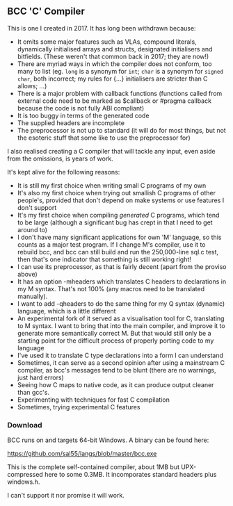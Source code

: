 ## BCC 'C' Compiler

This is one I created in 2017. It has long been withdrawn because:

* It omits some major features such as VLAs, compound literals, dynamically initialised arrays and structs, designated initialisers and bitfields. (These weren't that common back in 2017; they are now!)
* There are myriad ways in which the compiler does not conform, too many to list (eg. `long` is a synonym for `int`; `char` is a synonym for `signed char`, both incorrect; my rules for {...} initialisers are stricter than C allows; ...)
* There is a major problem with callback functions (functions called from external code need to be marked as $callback or #pragma callback because the code is not fully ABI compliant)
* It is too buggy in terms of the generated code
* The supplied headers are incomplete
* The preprocessor is not up to standard (it will do for most things, but not the esoteric stuff that some like to use the preprocessor for)

I also realised creating a C compiler that will tackle any input, even aside from the omissions, is years of work.

It's kept alive for the following reasons:

* It is still my first choice when writing small C programs of my own
* It's also my first choice when trying out smallish C programs of other people's, provided that don't depend on make systems or use features I don't support
* It's my first choice when compiling *generated* C programs, which tend to be large (although a significant bug has crept in that I need to get around to)
* I don't have many significant applications for own 'M' language, so this counts as a major test program. If I change M's compiler, use it to rebuild bcc, and bcc can still build and run the 250,000-line sql.c test, then that's one indicator that something is still working right!
* I can use its preprocessor, as that is fairly decent (apart from the proviso above)
* It has an option -mheaders which translates C headers to declarations in my M syntax. That's not 100% (any macros need to be translated manually).
* I want to add -qheaders to do the same thing for my Q syntax (dynamic) language, which is a little different
* An experimental fork of it served as a visualisation tool for C, translating to M syntax. I want to bring that into the main compiler, and improve it to generate more semantically correct M. But that would still only be a starting point for the difficult process of properly porting code to my language
* I've used it to translate C type declarations into a form I can understand
* Sometimes, it can serve as a second opinion after using a mainstream C compiler, as bcc's messages tend to be blunt (there are no warnings, just hard errors)
* Seeing how C maps to native code, as it can produce output cleaner than gcc's.
* Experimenting with techniques for fast C compilation
* Sometimes, trying experimental C features

### Download

BCC runs on and targets 64-bit Windows. A binary can be found here:

https://github.com/sal55/langs/blob/master/bcc.exe

This is the complete self-contained compiler, about 1MB but UPX-compressed here to some 0.3MB. It incomporates standard headers plus windows.h.

I can't support it nor promise it will work.

